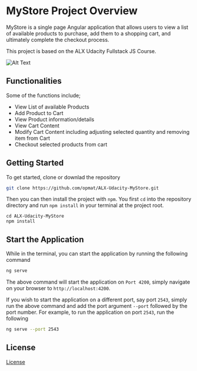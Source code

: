 # MyStore Project Overview

MyStore is a single page Angular application that allows users to view a list of available products to purchase, add them to a shopping cart, and ultimately complete the checkout process. 

This project is based on the ALX Udacity Fullstack JS Course.

![Alt Text](https://ffesongl.sirv.com/ALX%20Udacity%20Projects/Project%203%20-%20My%20Store/mystore-alx-udacity.gif)

## Functionalities

Some of the functions include;

* View List of available Products
* Add Product to Cart
* View Product information/details
* View Cart Content
* Modify Cart Content including adjusting selected quantity and removing item from Cart
* Checkout selected products from cart
## Getting Started

To get started, clone or downlad the repository 

```bash
git clone https://github.com/opmat/ALX-Udacity-MyStore.git
```


Then you can then install the project with `npm`. You first `cd` into the repository directory and run `npm install` in your terminal at the project root.

```text
cd ALX-Udacity-MyStore
npm install
```

## Start the Application

While in the terminal, you can start the application by running the following command

```bash
ng serve
```

The above command will start the application on `Port 4200`, simply navigate on your browser to `http://localhost:4200`.

If you wish to start the application on a different port, say port `2543`, simply run the above command and add the port argument `--port` followed by the port number. For example, to run the application on port `2543`, run the following

```bash
ng serve --port 2543
```

## License

[License](LICENSE.txt)
